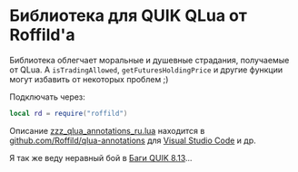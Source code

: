 ﻿# Библиотека для QUIK QLua от Roffild'a
Библиотека облегчает моральные и душевные страдания, получаемые от QLua.
А `isTradingAllowed`, `getFuturesHoldingPrice` и другие функции могут избавить от некоторых проблем ;)

Подключать через:
```lua
local rd = require("roffild")
```

Описание [zzz_qlua_annotations_ru.lua](zzz_qlua_annotations_ru.lua) находится в [github.com/Roffild/qlua-annotations](https://github.com/Roffild/qlua-annotations) для [Visual Studio Code](https://code.visualstudio.com) и др.

Я так же веду неравный бой в [Баги QUIK 8.13](https://forum.quik.ru/forum10/topic6769/)...
